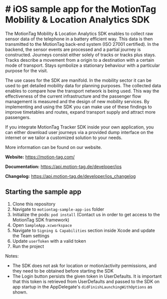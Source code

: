 # # iOS sample app for the MotionTag Mobility & Location Analytics SDK

The MotionTag Mobility & Location Analytics SDK enables to collect raw sensor data of the telephone in
a battery efficient way. This data is then transmitted to the MotionTag back-end system (ISO 27001 certified).
In the backend, the sensor events are processed and a partial journey is constructed. Journeys consist
either solely of tracks or tracks plus stays. Tracks describe a movement from a origin to a destination with
a certain mode of transport. Stays symbolize a stationary behaviour with a particular purpose for the visit.

The use cases for the SDK are manifold. In the mobility sector it can be used to get detailed mobility data
for planning purposes. The collected data enables to compare how the transport network is being used.
This way the effectiveness of the current infrastructure and the passenger flow management is measured and
the design of new mobility services. By implementing and using the SDK you can make use of these findings
to improve timetables and routes, expand transport supply and attract more passengers.

If you integrate MotionTag Tracker SDK inside your own application, you can either download
user journeys via a provided dump interface on the internet or we tailor a customized solution to
your needs.

More information can be found on our website.

**Website:** https://motion-tag.com/

**Documentation:** https://api.motion-tag.de/developer/ios

**Changelog:** https://api.motion-tag.de/developer/ios_changelog


## Starting the sample app

1. Clone this repository
2. Navigate to `motiontag-sample-app-ios` folder
3. Initialize the pods: `pod install` (Contact us in order to get access to the MotionTag SDK framework)
4. Open `SampleApp.xcworkspace`
5. Navigate to `Signing & Capabilities` section inside Xcode and update the Team settings
6. Update `userToken` with a valid token
7. Run the project

Notes:

- The SDK does not ask for location or motion/activity permissions, and they need to be obtained before starting the SDK
- The Login button persists the given token in UserDefaults. It is important that this token is retrieved from UserDefaults 
and passed to the SDK on app startup in the AppDelegate's ```didFinishLaunchingWithOptions``` as shown.

